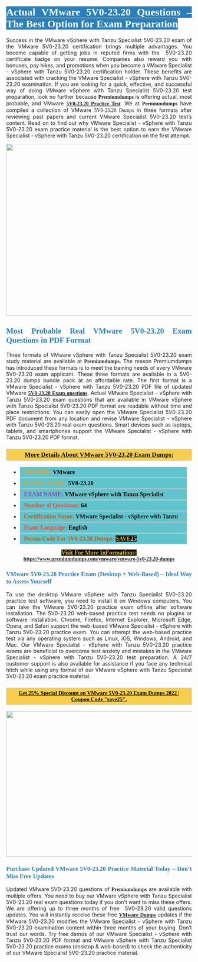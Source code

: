<h1 style="text-align: justify;"><span style="color:#ffffff;"><span style="font-family:Georgia,serif;"><strong><span style="background-color:#2980b9;">Actual VMware 5V0-23.20 Questions – The Best Option for Exam Preparation</span></strong></span></span></h1>

<p style="text-align: justify;">Success in the VMware vSphere with Tanzu Specialist 5V0-23.20 exam of the VMware 5V0-23.20 certification brings multiple advantages. You become capable of getting jobs in reputed firms with the  5V0-23.20 certificate badge on your resume. Companies also reward you with bonuses, pay hikes, and promotions when you become a VMware Specialist - vSphere with Tanzu 5V0-23.20 certification holder. These benefits are associated with cracking the VMware Specialist - vSphere with Tanzu 5V0-23.20 examination. If you are looking for a quick, effective, and successful way of doing VMware vSphere with Tanzu Specialist 5V0-23.20 test preparation, look no further because <span style="font-family:Georgia,serif;"><strong>Premiumdumps</strong></span> is offering actual, most probable, and VMware <span style="font-family:Georgia,serif;"><strong><a href="https://www.premiumdumps.com/vmware/vmware-5v0-23.20-dumps">5V0-23.20 Practice Test</a></strong></span>. We at <span style="font-family:Georgia,serif;"><strong>Premiumdumps</strong></span> have compiled a collection of VMware <span style="font-family:Georgia,serif;">5V0-23.20 Dumps</span> in three formats after reviewing past papers and current VMware Specialist 5V0-23.20 test’s content. Read on to find out why VMware Specialist - vSphere with Tanzu 5V0-23.20 exam practice material is the best option to earn the VMware Specialist - vSphere with Tanzu 5V0-23.20 certification on the first attempt.</p>

<p style="text-align: center;"><a href="https://www.premiumdumps.com/vmware/vmware-5v0-23.20-dumps"><img alt="" src="https://i.imgur.com/P39uA2n.jpeg" style="width: 700px; height: 465px;" /></a></p>

<h2 style="text-align: justify;"><span style="color:#2980b9;"><span style="font-family:Georgia,serif;"><strong>Most Probable Real VMware 5V0-23.20 Exam Questions in PDF Format</strong></span></span></h2>

<p style="text-align: justify;">Three formats of VMware vSphere with Tanzu Specialist 5V0-23.20 exam study material are available at <span style="font-family:Georgia,serif;"><strong>Premiumdumps</strong></span>. The reason Premiumdumps has introduced these formats is to meet the training needs of every VMware 5V0-23.20 exam applicant. These three formats are available in a 5V0-23.20 dumps bundle pack at an affordable rate. The first format is a VMware Specialist - vSphere with Tanzu 5V0-23.20 PDF file of updated VMware <span style="font-family:Georgia,serif;"><strong><a href="https://www.premiumdumps.com/vmware/vmware-5v0-23.20-dumps">5V0-23.20 Exam questions</a></strong></span>. Actual VMware Specialist - vSphere with Tanzu 5V0-23.20 exam questions that are available in VMware vSphere with Tanzu Specialist 5V0-23.20 PDF format are readable without time and place restrictions. You can easily open the VMware Specialist 5V0-23.20 PDF document from any location and revise VMware Specialist - vSphere with Tanzu 5V0-23.20 real exam questions. Smart devices such as laptops, tablets, and smartphones support the VMware Specialist - vSphere with Tanzu 5V0-23.20 PDF format.</p>

<h3 style="background: #f7ce50; border: 1px solid rgb(204, 204, 204); padding: 5px 10px; text-align: center;"><span style="font-family:Georgia,serif;"><u><u><span style="color:#000000;"><span style="font-size:11pt"><span style="line-height:normal"><b><span style="font-size:13.0pt"><span cambria="">More Details About VMware 5V0-23.20 Exam Dumps:</span></span></b></span></span></span></u></u></span></h3>

<ul>
	<li style="margin:0cm 10pt">
	<div style="background:#61c4cd; border: 1px solid rgb(204, 204, 204); padding: 5px 10px; text-align: justify;"><span style="font-family:Georgia,serif;"><span style="font-size:11pt"><span style="line-height:normal"><b><span style="font-size:12.0pt"><span new="" roman="" times=""><span style="color:#f39c12;">VENDOR:</span> <span style="color:#000000;">VMware</span></span></span></b></span></span></span></div>
	</li>
	<li style="margin:0cm 10pt">
	<div style="background: #61c4cd; border: 1px solid rgb(204, 204, 204); padding: 5px 10px; text-align: justify;"><span style="font-family:Georgia,serif;"><span style="font-size:11pt"><span style="line-height:normal"><b><span style="font-size:12.0pt"><span new="" roman="" times=""><span style="color:#f39c12;">EXAM CCODE:</span> <span style="color:#000000;">5V0-23.20</span></span></span></b></span></span></span></div>
	</li>
	<li style="margin:0cm 10pt">
	<div style="background: #61c4cd; border: 1px solid rgb(204, 204, 204); padding: 5px 10px; text-align: justify;"><span style="font-family:Georgia,serif;"><span style="font-size:11pt"><span style="line-height:normal"><b><span style="font-size:12.0pt"><span new="" roman="" times=""><span style="color:#8e44ad;">EXAM NAME:</span> <span style="color:#000000;">VMware vSphere with Tanzu Specialist</span></span></span></b></span></span></span></div>
	</li>
	<li style="margin:0cm 10pt">
	<div style="background: #61c4cd; border: 1px solid rgb(204, 204, 204); padding: 5px 10px;"><span style="font-family:Georgia,serif;"><span style="font-size:11pt"><span style="line-height:normal"><b><span style="font-size:12.0pt"><span new="" roman="" times=""><span style="color:#e74c3c;">Number of Questions:</span><span style="color:#000000;"><span style="color:#f1c40f;"> </span>64</span></span></span></b></span></span></span></div>
	</li>
	<li style="margin:0cm 10pt">
	<div style="background: #61c4cd; border: 1px solid rgb(204, 204, 204); padding: 5px 10px; text-align: justify;"><span style="font-family:Georgia,serif;"><span style="font-size:11pt"><span style="line-height:normal"><b><span style="font-size:12.0pt"><span new="" roman="" times=""><span style="color:#d35400;">Certification Name:</span> VMware Specialist - vSphere with Tanzu</span></span></b></span></span></span></div>
	</li>
	<li style="margin:0cm 10pt">
	<div style="background: #61c4cd; border: 1px solid rgb(204, 204, 204); padding: 5px 10px; text-align: justify;"><span style="font-family:Georgia,serif;"><span style="font-size:11pt"><span style="line-height:normal"><b><span style="font-size:12.0pt"><span new="" roman="" times=""><span style="color:#e74c3c;">Exam Language:</span> <span style="color:#000000;">English</span></span></span></b></span></span></span></div>
	</li>
	<li style="margin:0cm 10pt">
	<div style="background: #61c4cd; border: 1px solid rgb(204, 204, 204); padding: 5px 10px;"><span style="font-family:Georgia,serif;"><span style="font-size:11pt"><span style="line-height:normal"><b><span style="font-size:12.0pt"><span new="" roman="" times=""><span style="color:#d35400;">Promo Code For 5V0-23.20 Dumps:</span><span style="color:#f1c40f;"> <span style="background-color:#000000;">SAVE</span></span><span style="color:#ffffff;"><span style="background-color:#000000;">25</span></span></span></span></b></span></span></span></div>
	</li>
</ul>

<p style="text-align: center;"><span style="font-family:Georgia,serif;"><strong><span style="font-size:16px;"><span style="color:#f1c40f;"><span style="background-color:#000000;">Visit For More InFormations:</span></span></span> <a href="https://www.premiumdumps.com/vmware/vmware-5v0-23.20-dumps">https://www.premiumdumps.com/vmware/vmware-5v0-23.20-dumps</a></strong></span></p>

<h3 style="text-align: justify;"><span style="color:#2980b9;"><span style="font-family:Georgia,serif;"><strong><strong><strong>VMware 5V0-23.20 Practice Exam (Desktop + Web-Based) – Ideal Way to Assess Yourself</strong></strong></strong></span></span></h3>

<p style="text-align: justify;">To use the desktop VMware vSphere with Tanzu Specialist 5V0-23.20 practice test software, you need to install it on Windows computers. You can take the VMware 5V0-23.20 practice exam offline after software installation. The 5V0-23.20 web-based practice test needs no plugins or software installation. Chrome, Firefox, Internet Explorer, Microsoft Edge, Opera, and Safari support the web-based VMware Specialist - vSphere with Tanzu 5V0-23.20 practice exam. You can attempt the web-based practice test via any operating system such as Linux, iOS, Windows, Android, and Mac. Our VMware Specialist - vSphere with Tanzu 5V0-23.20 practice exams are beneficial to overcome test anxiety and mistakes in the VMware Specialist - vSphere with Tanzu 5V0-23.20 test preparation. A 24/7 customer support is also available for assistance if you face any technical hitch while using any format of our VMware vSphere with Tanzu Specialist 5V0-23.20 exam practice material.</p>

<h3 style="background: rgb(247, 206, 80); border: 1px solid rgb(204, 204, 204); padding: 5px 10px; text-align: center;"><span style="font-family:Georgia,serif;"><u><span style="color:#000000;"><span style="font-size:11pt;"><span style="line-height:normal;"><b><span cambria="">Get 25% Special Discount on VMware 5V0-23.20 Exam Dumps 2022 | Coupon Code "save25".</span></b></span></span></span></u></span></h3>

<p style="text-align: center;"><strong><strong><a href="https://www.premiumdumps.com/vmware/vmware-5v0-23.20-dumps"><img alt="" src="https://i.imgur.com/IafrsaO.jpg" style="width: 700px; height: 394px;" /></a></strong></strong></p>

<h3 style="text-align: justify;"><strong><span style="color:#2980b9;"><span style="font-family:Georgia,serif;"><strong><strong><strong>Purchase Updated VMware 5V0-23.20 Practice Material Today – Don’t Miss Free Updates</strong></strong></strong></span></span></strong></h3>

<p style="text-align: justify;">Updated VMware 5V0-23.20 questions of <span style="font-family:Georgia,serif;"><strong>Premiumdumps</strong></span> are available with multiple offers. You need to buy our VMware vSphere with Tanzu Specialist 5V0-23.20 real exam questions today if you don’t want to miss these offers. We are offering up to three months of free  5V0-23.20 valid questions updates. You will instantly receive these free <span style="font-family:Georgia,serif;"><strong><a href="https://www.premiumdumps.com/vmware-exam-dumps">VMware Dumps</a></strong></span> updates if the VMware 5V0-23.20 modifies the VMware Specialist - vSphere with Tanzu 5V0-23.20 examination content within three months of your buying. Don’t trust our words. Try free demos of our VMware Specialist - vSphere with Tanzu 5V0-23.20 PDF format and VMware vSphere with Tanzu Specialist 5V0-23.20 practice exams (desktop & web-based) to check the authenticity of our VMware Specialist 5V0-23.20 practice material.</p>
